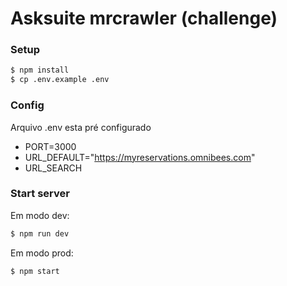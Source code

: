 # Asksuite mrcrawler (challenge)

### Setup 
```sh
$ npm install
$ cp .env.example .env
```

### Config
Arquivo .env esta pré configurado
- PORT=3000
- URL_DEFAULT="https://myreservations.omnibees.com"
- URL_SEARCH

### Start server
Em modo dev:
```sh
$ npm run dev
```
Em modo prod:
```sh
$ npm start
```
